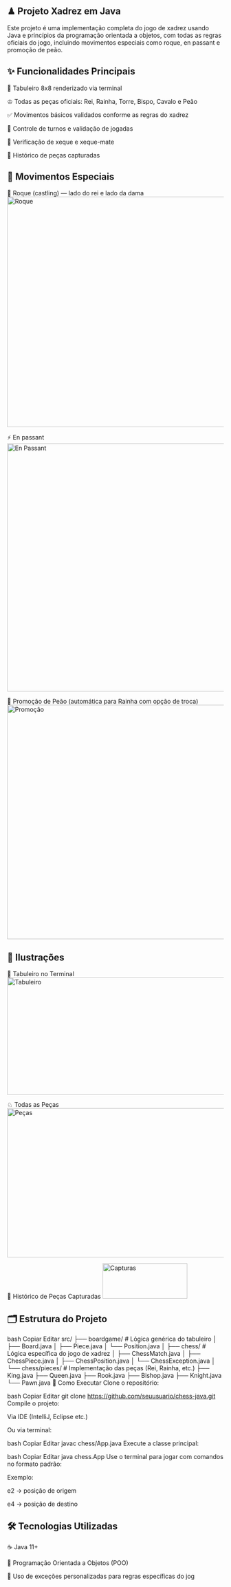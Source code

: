 ## ♟ Projeto Xadrez em Java
Este projeto é uma implementação completa do jogo de xadrez usando Java e princípios da programação orientada a objetos, com todas as regras oficiais do jogo, incluindo movimentos especiais como roque, en passant e promoção de peão.

## ✨ Funcionalidades Principais
🧩 Tabuleiro 8x8 renderizado via terminal

♔ Todas as peças oficiais: Rei, Rainha, Torre, Bispo, Cavalo e Peão

✅ Movimentos básicos validados conforme as regras do xadrez

🔁 Controle de turnos e validação de jogadas

👀 Verificação de xeque e xeque-mate

📜 Histórico de peças capturadas

## 🎯 Movimentos Especiais
👑 Roque (castling) — lado do rei e lado da dama
<img width="519" height="536" alt="Roque" src="https://github.com/user-attachments/assets/c3ed3370-1443-4e37-8661-a0ed8f071d04" />

⚡ En passant
<img width="716" height="577" alt="En Passant" src="https://github.com/user-attachments/assets/c701d9f4-7166-4c62-9929-28d67ce49883" /> 

🔄 Promoção de Peão (automática para Rainha com opção de troca)
<img width="617" height="545" alt="Promoção" src="https://github.com/user-attachments/assets/2e4b2891-be61-4c89-986e-df3c4d9e8582" />

## 📸 Ilustrações

🧩 Tabuleiro no Terminal
<img width="641" height="273" alt="Tabuleiro" src="https://github.com/user-attachments/assets/2cf51981-5068-4e43-a765-96754bd844f5" />

♘ Todas as Peças
<img width="575" height="347" alt="Peças" src="https://github.com/user-attachments/assets/6e0f35a7-6c97-4893-b182-7f76b4de5774" />

📜 Histórico de Peças Capturadas
<img width="197" height="82" alt="Capturas" src="https://github.com/user-attachments/assets/3a3ea141-41a2-432c-8a5e-577f04371b81" />

## 🗂️ Estrutura do Projeto

bash
Copiar
Editar
src/
├── boardgame/       # Lógica genérica do tabuleiro
│   ├── Board.java
│   ├── Piece.java
│   └── Position.java
│
├── chess/           # Lógica específica do jogo de xadrez
│   ├── ChessMatch.java
│   ├── ChessPiece.java
│   ├── ChessPosition.java
│   └── ChessException.java
│
└── chess/pieces/    # Implementação das peças (Rei, Rainha, etc.)
    ├── King.java
    ├── Queen.java
    ├── Rook.java
    ├── Bishop.java
    ├── Knight.java
    └── Pawn.java
🚀 Como Executar
Clone o repositório:

bash
Copiar
Editar
git clone https://github.com/seuusuario/chess-java.git
Compile o projeto:

Via IDE (IntelliJ, Eclipse etc.)

Ou via terminal:

bash
Copiar
Editar
javac chess/App.java
Execute a classe principal:

bash
Copiar
Editar
java chess.App
Use o terminal para jogar com comandos no formato padrão:

Exemplo:

e2 → posição de origem

e4 → posição de destino

## 🛠️ Tecnologias Utilizadas
☕ Java 11+

🧱 Programação Orientada a Objetos (POO)

🚨 Uso de exceções personalizadas para regras específicas do jog
